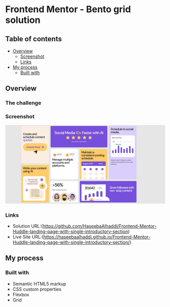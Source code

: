 # Frontend Mentor - Bento grid solution
## Table of contents

- [Overview](#overview)
  - [Screenshot](#screenshot)
  - [Links](#links)
- [My process](#my-process)
  - [Built with](#built-with)

## Overview

### The challenge

### Screenshot

![](./Screenshot.jpg)


### Links

- Solution URL:(https://github.com/HaseebaAlhaddi/Frontend-Mentor-Huddle-landing-page-with-single-introductory-section)
- Live Site URL:(https://haseebaalhaddi.github.io/Frontend-Mentor-Huddle-landing-page-with-single-introductory-section/)

## My process

### Built with

- Semantic HTML5 markup
- CSS custom properties
- Flexbox
- Grid
